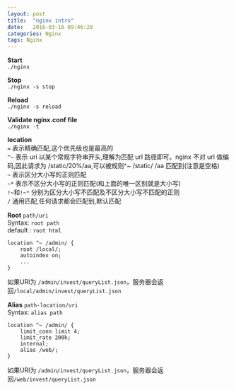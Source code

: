 ```yaml
---
layout: post
title:  "nginx intro"
date:   2016-03-16 09:46:20
categories: Nginx
tags: Nginx
---
```

**Start**  
`./nginx`

**Stop**  
`./nginx -s stop`

**Reload**  
`./nginx -s reload`

**Validate nginx.conf file**  
`./nginx -t`

**location**  
`=` 表示精确匹配,这个优先级也是最高的  
`^~` 表示 uri 以某个常规字符串开头,理解为匹配 url 路径即可。nginx 不对 url 做编码,因此请求为 /static/20%/aa,可以被规则^~ /static/ /aa 匹配到(注意是空格)  
`~` 表示区分大小写的正则匹配  
`~*` 表示不区分大小写的正则匹配(和上面的唯一区别就是大小写)  
`!~`和`!~*` 分别为区分大小写不匹配及不区分大小写不匹配的正则  
`/` 通用匹配,任何请求都会匹配到,默认匹配


**Root** `path/uri`  
Syntax: `root path`  
default : `root html`  
```
location ^~ /admin/ {
    root /local/;
    autoindex on;
    ...
}
```  
如果URI为 `/admin/invest/queryList.json`，服务器会返回`/local/admin/invest/queryList.json` 

**Alias** `path-location/uri`  
Syntax: `alias path`  
```
location ^~ /admin/ {
    limit_conn limit 4;
    limit_rate 200k;
    internal;
    alias /web/;
}
```   
如果URI为 `/admin/invest/queryList.json`，服务器会返回`/web/invest/queryList.json`

